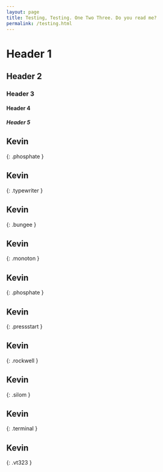 ```yaml
---
layout: page
title: Testing, Testing. One Two Three. Do you read me?
permalink: /testing.html
---
```


# Header 1

## Header 2

### Header 3

#### Header 4

##### Header 5


## Kevin
{: .phosphate }

## Kevin
{: .typewriter }

## Kevin
{: .bungee }

## Kevin
{: .monoton }

## Kevin
{: .phosphate }

## Kevin
{: .pressstart }

## Kevin
{: .rockwell }

## Kevin
{: .silom }

## Kevin
{: .terminal }

## Kevin
{: .vt323 }

